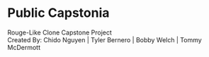 # Public Capstonia
Rouge-Like Clone Capstone Project<Enter>  
  Created By: Chido Nguyen | Tyler Bernero | Bobby Welch | Tommy McDermott
